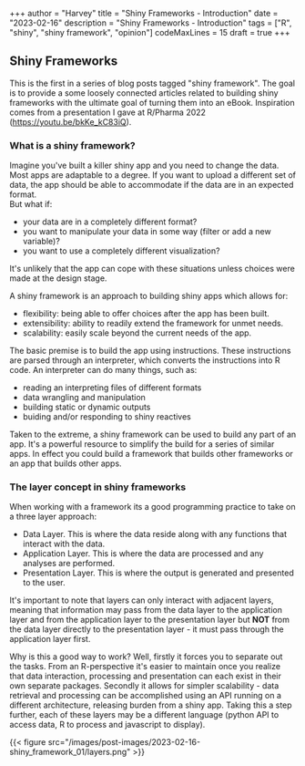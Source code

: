 +++
author = "Harvey"
title = "Shiny Frameworks - Introduction"
date = "2023-02-16"
description = "Shiny Frameworks - Introduction"
tags = ["R", "shiny", "shiny framework", "opinion"]
codeMaxLines = 15
draft = true
+++

## Shiny Frameworks

This is the first in a series of blog posts tagged "shiny framework".  The goal is to provide a some loosely connected articles related to building shiny frameworks with the ultimate goal of turning them into an eBook.  Inspiration comes from a presentation I gave at R/Pharma 2022 (https://youtu.be/bkKe_kC83iQ).

### What is a shiny framework?

Imagine you've built a killer shiny app and you need to change the data.  Most apps are adaptable to a degree.  If you want to upload a different set of data, the app should be able to accommodate if the data are in an expected format.  
But what if:

- your data are in a completely different format?
- you want to manipulate your data in some way (filter or add a new variable)?
- you want to use a completely different visualization?

It's unlikely that the app can cope with these situations unless choices were made at the design stage.

A shiny framework is an approach to building shiny apps which allows for:

- flexibility: being able to offer choices after the app has been built.
- extensibility: ability to readily extend the framework for unmet needs.
- scalability: easily scale beyond the current needs of the app.

The basic premise is to build the app using instructions.  These instructions are parsed through an interpreter, which converts the instructions into R code.  An interpreter can do many things, such as:

- reading an interpreting files of different formats
- data wrangling and manipulation
- building static or dynamic outputs
- buiding and/or responding to shiny reactives

Taken to the extreme, a shiny framework can be used to build any part of an app.  It's a powerful resource to simplify the build for a series of similar apps.  In effect you could build a framework that builds other frameworks or an app that builds other apps.

### The layer concept in shiny frameworks

When working with a framework its a good programming practice to take on a three layer approach:

- Data Layer.  This is where the data reside along with any functions that interact with the data.
- Application Layer.  This is where the data are processed and any analyses are performed.
- Presentation Layer.  This is where the output is generated and presented to the user.

It's important to note that layers can only interact with adjacent layers, meaning that information may pass from the data layer to the application layer and from the application layer to the presentation layer but **NOT** from the data layer directly to the presentation layer - it must pass through the application layer first.

Why is this a good way to work?  Well, firstly it forces you to separate out the tasks.  From an R-perspective it's easier to maintain once you realize that data interaction, processing and presentation can each exist in their own separate packages.  Secondly it allows for simpler scalability - data retrieval and processing can be accomplished using an API running on a different architecture, releasing burden from a shiny app.  Taking this a step further, each of these layers may be a different language (python API to access data, R to process and javascript to display).

{{< figure src="/images/post-images/2023-02-16-shiny_framework_01/layers.png" >}}
